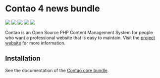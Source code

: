 Contao 4 news bundle
====================

[![](https://img.shields.io/travis/contao/news-bundle/master.svg?style=flat-square)](https://travis-ci.org/contao/news-bundle/)
[![](https://img.shields.io/scrutinizer/g/contao/news-bundle/master.svg?style=flat-square)](https://scrutinizer-ci.com/g/contao/news-bundle/)
[![](https://img.shields.io/coveralls/contao/news-bundle/master.svg?style=flat-square)](https://coveralls.io/github/contao/news-bundle)
[![](https://img.shields.io/packagist/v/contao/news-bundle.svg?style=flat-square)](https://packagist.org/packages/contao/news-bundle)
[![](https://img.shields.io/packagist/dt/contao/news-bundle.svg?style=flat-square)](https://packagist.org/packages/contao/news-bundle)

Contao is an Open Source PHP Content Management System for people who want a
professional website that is easy to maintain. Visit the [project website][1]
for more information.


Installation
------------

See the documentation of the [Contao core bundle][2].


[1]: https://contao.org
[2]: https://github.com/contao/core-bundle
